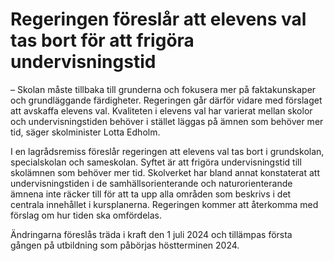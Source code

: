 # Regeringen föreslår att elevens val tas bort för att frigöra undervisningstid

– Skolan måste tillbaka till grunderna och fokusera mer på faktakunskaper och grundläggande färdigheter. Regeringen går därför vidare med förslaget att avskaffa elevens val. Kvaliteten i elevens val har varierat mellan skolor och undervisningstiden behöver i stället läggas på ämnen som behöver mer tid, säger skolminister Lotta Edholm.

I en lagrådsremiss föreslår regeringen att elevens val tas bort i grundskolan, specialskolan och sameskolan. Syftet är att frigöra undervisningstid till skolämnen som behöver mer tid. Skolverket har bland annat konstaterat att undervisningstiden i de samhällsorienterande och naturorienterande ämnena inte räcker till för att ta upp alla områden som beskrivs i det centrala innehållet i kursplanerna. Regeringen kommer att återkomma med förslag om hur tiden ska omfördelas.

Ändringarna föreslås träda i kraft den 1 juli 2024 och tillämpas första gången på utbildning som påbörjas höstterminen 2024.
